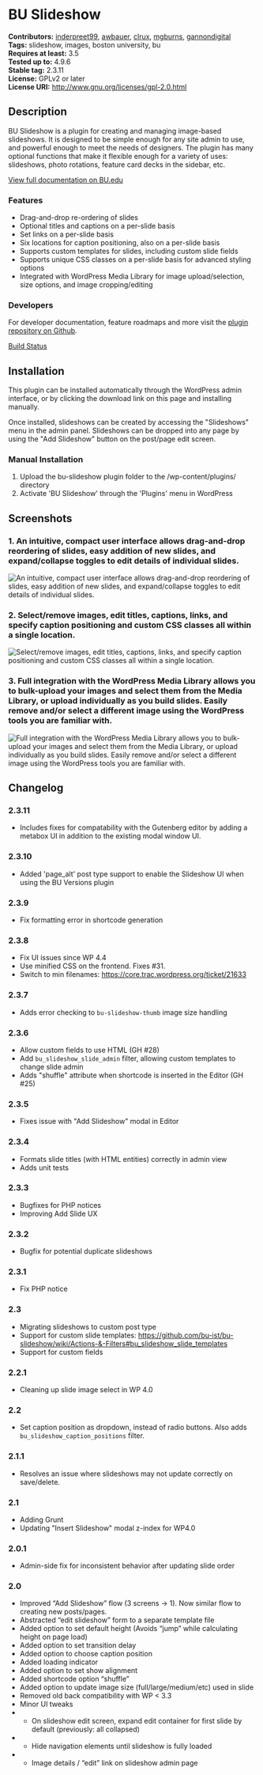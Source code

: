 # BU Slideshow #
**Contributors:** [inderpreet99](https://profiles.wordpress.org/inderpreet99), [awbauer](https://profiles.wordpress.org/awbauer), [clrux](https://profiles.wordpress.org/clrux), [mgburns](https://profiles.wordpress.org/mgburns), [gannondigital](https://profiles.wordpress.org/gannondigital)  
**Tags:** slideshow, images, boston university, bu  
**Requires at least:** 3.5  
**Tested up to:** 4.9.6  
**Stable tag:** 2.3.11  
**License:** GPLv2 or later  
**License URI:** http://www.gnu.org/licenses/gpl-2.0.html  


## Description ##
BU Slideshow is a plugin for creating and managing image-based slideshows. It is designed to be simple enough for any site admin to use, and powerful enough to meet the needs of designers. The plugin has many optional functions that make it flexible enough for a variety of uses: slideshows, photo rotations, feature card decks in the sidebar, etc.

[View full documentation on BU.edu](https://www.bu.edu/tech/services/comm/websites/www/wordpress/how-to/create-slideshows/)

### Features ###
* Drag-and-drop re-ordering of slides
* Optional titles and captions on a per-slide basis
* Set links on a per-slide basis
* Six locations for caption positioning, also on a per-slide basis
* Supports custom templates for slides, including custom slide fields
* Supports unique CSS classes on a per-slide basis for advanced styling options
* Integrated with WordPress Media Library for image upload/selection, size options, and image cropping/editing

### Developers ###

For developer documentation, feature roadmaps and more visit the [plugin repository on Github](https://github.com/bu-ist/bu-slideshow/).

[Build Status](https://travis-ci.org/bu-ist/bu-slideshow)

## Installation ##
This plugin can be installed automatically through the WordPress admin interface, or by clicking the download link on this page and installing manually.

Once installed, slideshows can be created by accessing the "Slideshows" menu in the admin panel. Slideshows can be dropped into any page by using the "Add Slideshow" button on the post/page edit screen.

### Manual Installation ###
1. Upload the bu-slideshow plugin folder to the /wp-content/plugins/ directory
2. Activate 'BU Slideshow' through the 'Plugins' menu in WordPress

## Screenshots ##

### 1. An intuitive, compact user interface allows drag-and-drop reordering of slides, easy addition of new slides, and expand/collapse toggles to edit details of individual slides. ###
![An intuitive, compact user interface allows drag-and-drop reordering of slides, easy addition of new slides, and expand/collapse toggles to edit details of individual slides.](http://ps.w.org/bu-slideshow/assets/screenshot-1.png)

### 2. Select/remove images, edit titles, captions, links, and specify caption positioning and custom CSS classes all within a single location. ###
![Select/remove images, edit titles, captions, links, and specify caption positioning and custom CSS classes all within a single location.](http://ps.w.org/bu-slideshow/assets/screenshot-2.png)

### 3. Full integration with the WordPress Media Library allows you to bulk-upload your images and select them from the Media Library, or upload individually as you build slides. Easily remove and/or select a different image using the WordPress tools you are familiar with. ###
![Full integration with the WordPress Media Library allows you to bulk-upload your images and select them from the Media Library, or upload individually as you build slides. Easily remove and/or select a different image using the WordPress tools you are familiar with.](http://ps.w.org/bu-slideshow/assets/screenshot-3.png)


## Changelog ##

### 2.3.11 ###
* Includes fixes for compatability with the Gutenberg editor by adding a metabox UI in addition to the existing modal window UI.
### 2.3.10 ###
* Added 'page_alt' post type support to enable the Slideshow UI when using the BU Versions plugin

### 2.3.9 ###
* Fix formatting error in shortcode generation

### 2.3.8 ###
* Fix UI issues since WP 4.4
* Use minified CSS on the frontend. Fixes #31.
* Switch to min filenames: https://core.trac.wordpress.org/ticket/21633

### 2.3.7 ###
* Adds error checking to `bu-slideshow-thumb` image size handling

### 2.3.6 ###
* Allow custom fields to use HTML (GH #28)
* Add `bu_slideshow_slide_admin` filter, allowing custom templates to change slide admin
* Adds "shuffle" attribute when shortcode is inserted in the Editor (GH #25)

### 2.3.5 ###
* Fixes issue with "Add Slideshow" modal in Editor

### 2.3.4 ###
* Formats slide titles (with HTML entities) correctly in admin view
* Adds unit tests

### 2.3.3 ###
* Bugfixes for PHP notices
* Improving Add Slide UX

### 2.3.2 ###
* Bugfix for potential duplicate slideshows

### 2.3.1 ###
* Fix PHP notice

### 2.3 ###
* Migrating slideshows to custom post type
* Support for custom slide templates: https://github.com/bu-ist/bu-slideshow/wiki/Actions-&-Filters#bu_slideshow_slide_templates
* Support for custom fields

### 2.2.1 ###
* Cleaning up slide image select in WP 4.0

### 2.2 ###
* Set caption position as dropdown, instead of radio buttons. Also adds `bu_slideshow_caption_positions` filter.

### 2.1.1 ###
* Resolves an issue where slideshows may not update correctly on save/delete.

### 2.1 ###
* Adding Grunt
* Updating "Insert Slideshow" modal z-index for WP4.0

### 2.0.1 ###
* Admin-side fix for inconsistent behavior after updating slide order

### 2.0 ###
* Improved “Add Slideshow” flow (3 screens -> 1). Now similar flow to creating new posts/pages.
* Abstracted “edit slideshow” form to a separate template file
* Added option to set default height (Avoids “jump” while calculating height on page load)
* Added option to set transition delay
* Added option to choose caption position
* Added loading indicator
* Added option to set show alignment
* Added shortcode option “shuffle”
* Added option to update image size (full/large/medium/etc) used in slide
* Removed old back compatibility with WP < 3.3
* Minor UI tweaks
* - On slideshow edit screen, expand edit container for first slide by default (previously: all collapsed)
* - Hide navigation elements until slideshow is fully loaded
* - Image details / “edit” link on slideshow admin page
